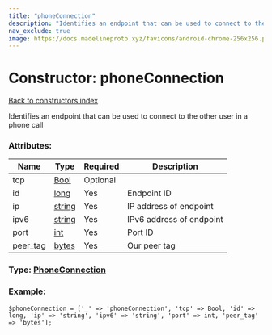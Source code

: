 ```yaml
---
title: "phoneConnection"
description: "Identifies an endpoint that can be used to connect to the other user in a phone call"
nav_exclude: true
image: https://docs.madelineproto.xyz/favicons/android-chrome-256x256.png
---
```

# Constructor: phoneConnection  
[Back to constructors index](/API_docs/constructors/index.html)



Identifies an endpoint that can be used to connect to the other user in a phone call

### Attributes:

| Name     |    Type       | Required | Description |
|----------|---------------|----------|-------------|
|tcp|[Bool](/API_docs/types/Bool.html) | Optional|
|id|[long](/API_docs/types/long.html) | Yes|Endpoint ID|
|ip|[string](/API_docs/types/string.html) | Yes|IP address of endpoint|
|ipv6|[string](/API_docs/types/string.html) | Yes|IPv6 address of endpoint|
|port|[int](/API_docs/types/int.html) | Yes|Port ID|
|peer\_tag|[bytes](/API_docs/types/bytes.html) | Yes|Our peer tag|



### Type: [PhoneConnection](/API_docs/types/PhoneConnection.html)


### Example:

```
$phoneConnection = ['_' => 'phoneConnection', 'tcp' => Bool, 'id' => long, 'ip' => 'string', 'ipv6' => 'string', 'port' => int, 'peer_tag' => 'bytes'];
```  
